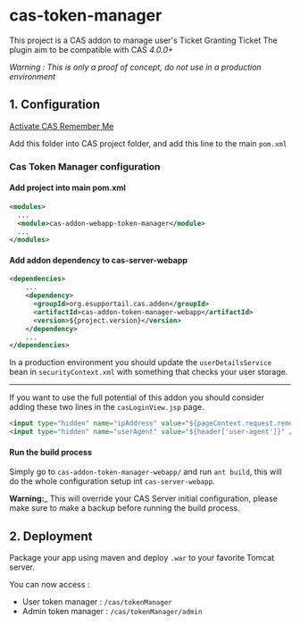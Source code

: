 # cas-token-manager

This project is a CAS addon to manage user's Ticket Granting Ticket
The plugin aim to be compatible with CAS _4.0.0+_

_Warning : This is only a proof of concept, do not use in a production environment_

## 1. Configuration

[Activate CAS Remember Me](https://jasig.github.io/cas/4.0.0/installation/Configuring-Authentication-Components.html#long-term-authentication)

Add this folder into CAS project folder, and add this line to the main `pom.xml`

### Cas Token Manager configuration

####  Add project into main pom.xml

```xml
<modules>
  ...
  <module>cas-addon-webapp-token-manager</module>
  ...
</modules>
```

#### Add addon dependency to cas-server-webapp

```xml
<dependencies>
	...
    <dependency>
      <groupId>org.esupportail.cas.addon</groupId>
      <artifactId>cas-addon-token-manager-webapp</artifactId>
      <version>${project.version}</version>
    </dependency>
	...
</dependencies>
```

In a production environment you should update the `userDetailsService` bean in `securityContext.xml` with something that checks your user storage.

---------------------------------------

If you want to use the full potential of this addon you should consider adding these two lines in the `casLoginView.jsp` page.

```html
<input type="hidden" name="ipAddress" value="${pageContext.request.remoteAddr}"/>
<input type="hidden" name="userAgent" value="${header['user-agent']}" />
```

#### Run the build process

Simply go to `cas-addon-token-manager-webapp/` and run `ant build`, this will do the whole configuration setup int `cas-server-webapp`.

__Warning:___ This will override your CAS Server initial configuration, please make sure to make a backup before running the build process.

## 2. Deployment 

Package your app using maven and deploy `.war` to your favorite Tomcat server. 

You can now access :

* User token manager : `/cas/tokenManager`
* Admin token manager : `/cas/tokenManager/admin`